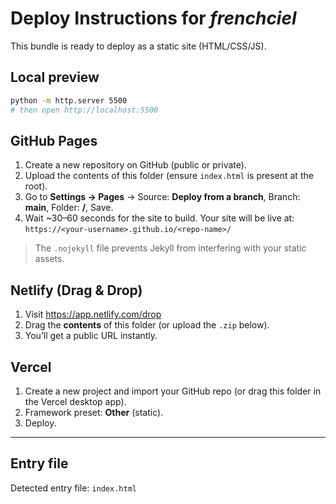 # Deploy Instructions for *frenchciel*

This bundle is ready to deploy as a static site (HTML/CSS/JS).

## Local preview
```bash
python -m http.server 5500
# then open http://localhost:5500
```

## GitHub Pages
1. Create a new repository on GitHub (public or private).
2. Upload the contents of this folder (ensure `index.html` is present at the root).
3. Go to **Settings → Pages** → Source: **Deploy from a branch**, Branch: **main**, Folder: **/**, Save.
4. Wait ~30–60 seconds for the site to build. Your site will be live at:
   `https://<your-username>.github.io/<repo-name>/`

> The `.nojekyll` file prevents Jekyll from interfering with your static assets.

## Netlify (Drag & Drop)
1. Visit https://app.netlify.com/drop
2. Drag the **contents** of this folder (or upload the `.zip` below).
3. You’ll get a public URL instantly.

## Vercel
1. Create a new project and import your GitHub repo (or drag this folder in the Vercel desktop app).
2. Framework preset: **Other** (static).
3. Deploy.

---
## Entry file
Detected entry file: `index.html`
